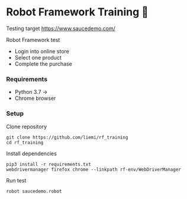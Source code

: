 # Robot Framework Training 📔

Testing target https://www.saucedemo.com/

Robot Framework test
  - Login into online store
  - Select one product
  - Complete the purchase

### Requirements

* Python 3.7 ->
* Chrome browser


### Setup
Clone repository
```
git clone https://github.com/liemi/rf_training
cd rf_training
```

Install dependencies
```
pip3 install -r requirements.txt
webdrivermanager firefox chrome --linkpath rf-env/WebDriverManager
```

Run test
```
robot saucedemo.robot
```
